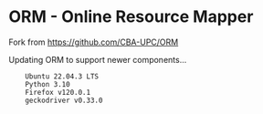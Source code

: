 # ORM - Online Resource Mapper

Fork from https://github.com/CBA-UPC/ORM

Updating ORM to support newer components...

```
    Ubuntu 22.04.3 LTS
    Python 3.10 
    Firefox v120.0.1
    geckodriver v0.33.0
```
